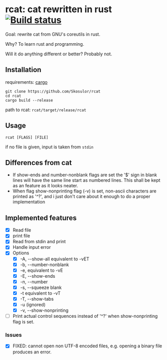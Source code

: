 # rcat: cat rewritten in rust [![Build status](https://travis-ci.org/Skosulor/rcat.svg)](https://travis-ci.org/skosulor/rcat)

Goal: rewrite cat from GNU's coreutils in rust.

Why? To learn rust and programming.

Will it do anything different or better? Probably not.

## Installation

requirements: [cargo](https://doc.rust-lang.org/cargo/getting-started/installation.html "cargo")


```
git clone https://github.com/Skosulor/rcat
cd rcat
cargo build --release
```

path to rcat: `rcat/target/release/rcat`

## Usage

`rcat [FLAGS] [FILE]`

if no file is given, input is taken from `stdin` 


## Differences from cat

* If show-ends and number-nonblank flags are set the '$' sign in blank lines will
have the same line start as numbered lines. This shall be kept as an feature as
it looks neater.
* When flag show-nonprinting flag (-v) is set, non-ascii characters are printed
  as '^?', and i just don't care about it enough to do a proper implementation


## Implemented features

* [X] Read file 
* [X] print file 
* [X] Read from stdin and print
* [X] Handle input error
* [X] Options
  * [X] -A, --show-all equivalent to -vET
  * [X] -b, --number-nonblank
  * [X] -e, equivalent to -vE
  * [X] -E, --show-ends
  * [X] -n, --number
  * [X] -s, --squeeze blank
  * [X] -t  equivalent to -vT
  * [X] -T, --show-tabs
  * [X] -u (ignored)
  * [X] -v, --show-nonprinting
* [ ] Print actual control sequences instead of '^?' when show-nonprinting flag is set. 

### Issues

* [X] FIXED:  cannot open non UTF-8 encoded files, e.g. opening a binary file produces an error.
